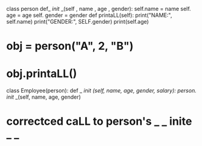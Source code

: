 class person 
   def_ _init_ _(self , name , age , gender):
      self.name = name
      self. age = age 
      self. gender = gender 
def printaLL(self):
      print("NAME:", self.name)
      print("GENDER:", SELF.gender)
      print(self.age)
# obj = person("A", 2, "B")
# obj.printaLL()
class Employee(person):
    def _ _init_ _(self, name, age, gender, salary):
      person._ _init_ _(self, name, age, gender)
# correctced caLL to person's _ _ inite _ _ 



      
